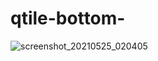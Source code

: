 # qtile-bottom-
![screenshot_20210525_020405](https://user-images.githubusercontent.com/67876678/119445822-03454400-bd4b-11eb-872c-3bd3685dea5f.png)
